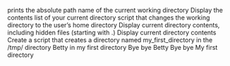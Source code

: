 prints the absolute path name of the current working directory
Display the contents list of your current directory
script that changes the working directory to the user’s home directory
Display current directory contents, including hidden files (starting with .)
Display current directory contents
Create a script that creates a directory named my_first_directory in the /tmp/ directory
Betty in my first directory
Bye bye Betty
Bye bye My first directory
